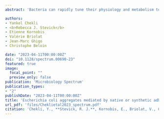 ```yaml
---
abstract: 'Bacteria can rapidly tune their physiology and metabolism to adapt to environmental fluctuations. In particular, they can adapt their lifestyle to the close proximity of other bacteria or the presence of different surfaces. However, whether these interactions trigger transcriptomic responses is poorly understood. We used a specific setup of E. coli strains expressing native or synthetic adhesins mediating bacterial aggregation to study the transcriptomic changes of aggregated compared to nonaggregated bacteria. Our results show that, following aggregation, bacteria exhibit a core response independent of the adhesin type, with differential expression of 56.9% of the coding genome, including genes involved in stress response and anaerobic lifestyle. Moreover, when aggregates were formed via a naturally expressed E. coli adhesin (antigen 43), the transcriptomic response of the bacteria was more exaggerated than that of aggregates formed via a synthetic adhesin. This suggests that the response to aggregation induced by native E. coli adhesins could have been finely tuned during bacterial evolution. Our study therefore provides insights into the effect of self-interaction in bacteria and allows a better understanding of why bacterial aggregates exhibit increased stress tolerance.'

authors:
- Yankel Chekli
- <b>Rebecca J. Stevick</b>
- Etienne Kornobis
- Valérie Briolat
- Jean-Marc Ghigo
- Christophe Beloin

date: "2023-04-11T00:00:00Z"
doi: "10.1128/spectrum.00690-23"
featured: true
image:
  focal_point: ""
  preview_only: false
publication: 'Microbiology Spectrum'
publication_types:
- "2"
publishDate: "2023-04-11T00:00:00Z"
title: 'Escherichia coli aggregates mediated by native or synthetic adhesins exhibit both core and adhesin-specific transcriptional responses'
url_pdf: 'files/Cheklietal2023_spectrum.pdf'
citation: 'Chekli, Y., **Stevick, R. J.**, Kornobis, E., Briolat, V., Ghigo, J. M., & Beloin, C. (2023). Escherichia coli aggregates mediated by native or synthetic adhesins exhibit both core and adhesin-specific transcriptional responses. Microbiology Spectrum, e00690-23. doi:10.1128/spectrum.00690-23'
---
```

